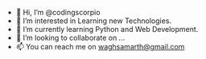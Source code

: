 - 👋 Hi, I’m @codingscorpio
- 👀 I’m interested in Learning new Technologies.
- 🌱 I’m currently learning Python and Web Development.
- 💞️ I’m looking to collaborate on ...
- 📫 You can reach me on waghsamarth@gmail.com 

<!---
codingscorpio/codingscorpio is a ✨ special ✨ repository because its `README.md` (this file) appears on your GitHub profile.
You can click the Preview link to take a look at your changes.
--->
